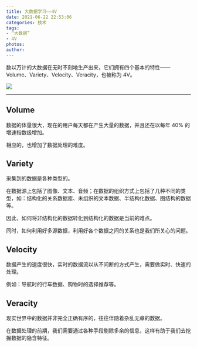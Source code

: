 ```yaml
---
title: 大数据学习——4V
date: 2021-06-22 22:53:06
categories: 技术
tags:
- “大数据”
- 4V
photos:
author:
---
```


数以万计的大数据在无时不刻地生产出来，它们拥有四个基本的特性——Volume、Variety、Velocity、Veracity，也被称为 4V。

![](https://www.ibmbigdatahub.com/sites/default/files/infographic_file/4‐Vs‐of‐big‐data.jpg)

***

## Volume

数据的体量很大，现在的用户每天都在产生大量的数据，并且还在以每年 40% 的增速指数级增加。

相应的，也增加了数据处理的难度。

## Variety

采集到的数据是各种类型的。

在数据源上包括了图像、文本、音频；在数据的组织方式上包括了几种不同的类型，如：结构化的关系数据库、未组织的文本数据、半结构化数据、图结构的数据等。

因此，如何将非结构化的数据转化到结构化的数据是当前的难点。

同时，如何利用好多源数据，利用好各个数据之间的关系也是我们所关心的问题。

## Velocity

数据产生的速度很快，实时的数据流以从不间断的方式产生，需要做实时、快速的处理。

例如：导航时的行车数据、购物时的选择推荐等。

## Veracity

现实世界中的数据并非完全正确有序的，往往伴随着杂乱无章的数据。

在数据处理的前期，我们需要通过各种手段剔除多余的信息，这样有助于我们去挖掘数据的隐含特征。
